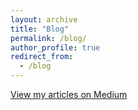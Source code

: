```yaml
---
layout: archive
title: "Blog"
permalink: /blog/
author_profile: true
redirect_from:
  - /blog
---
```


[View my articles on Medium](https://medium.com/@sharonashferguson/) 
